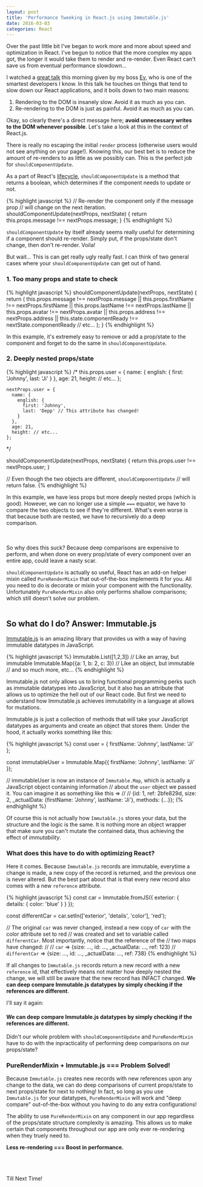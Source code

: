 ```yaml
---
layout: post
title: 'Performance Tweeking in React.js using Immutable.js'
date: 2016-03-03
categories: React
---
```


Over the past little bit I've began to work more and more about speed and optimization in React. I've begun to notice that the more complex my apps got, the longer it would take them to render and re-render. Even React can't save us from eventual performance slowdown...

I watched a [great talk][talk] this morning given by my boss [Ev][ev], who is one of the smartest developers I know. In this talk he touches on things that tend to slow down our React applications, and it boils down to two main reasons:

1. Rendering to the DOM is insanely slow. Avoid it as much as you can.
2. Re-rendering to the DOM is just as painful. Avoid it as much as you can.

Okay, so clearly there's a direct message here; <b>avoid unnecessary writes to the DOM whenever possible</b>. Let's take a look at this in the context of React.js.

There is really no escaping the initial `render` process (otherwise users would not see anything on your page!). Knowing this, our best bet is to reduce the amount of re-renders to as little as we possibly can. This is the perfect job for `shouldComponentUpdate`.

As a part of React's [lifecycle][lifecycle], `shouldComponentUpdate` is a method that returns a boolean, which determines if the component needs to update or not.

{% highlight javascript %}
  // Re-render the component only if the message prop
  // will change on the next iteration.
  shouldComponentUpdate(nextProps, nextState) {
    return this.props.message !== nextProps.message;
  }
{% endhighlight %}

`shouldComponentUpdate` by itself already seems really useful for determining if a component should re-render. Simply put, if the props/state don't change, then don't re-render. Voila!

But wait... This is can get really ugly really fast. I can think of two general cases where your `shouldComponentUpdate` can get out of hand.

### 1. Too many props and state to check
{% highlight javascript %}
  shouldComponentUpdate(nextProps, nextState) {
    return (
      this.props.message !== nextProps.message ||
      this.props.firstName !== nextProps.firstName ||
      this.props.lastName !== nextProps.lastName ||
      this.props.avatar !== nextProps.avatar ||
      this.props.address !== nextProps.address ||
      this.state.componentReady !== nextState.componentReady
      // etc...
    );
  }
{% endhighlight %}

In this example, it's extremely easy to remove or add a prop/state to the component and forget to do the same in `shouldComponentUpdate`.

### 2. Deeply nested props/state

{% highlight javascript %}
  /*
    this.props.user = {
      name: {
        english: {
          first: 'Johnny',
          last: 'Ji'
        }
      },
      age: 21,
      height: // etc...
    };

    nextProps.user = {
      name: {
        english: {
          first: 'Johnny',
          last: 'Depp' // This attribute has changed!
        }
      },
      age: 21,
      height: // etc...
    };
   */

  shouldComponentUpdate(nextProps, nextState) {
    return this.props.user !== nextProps.user;
  }

  // Even though the two objects are different, `shouldComponentUpdate`
  // will return false.
{% endhighlight %}

In this example, we have less props but more deeply nested props (which is good). However, we can no longer use a simple `===` equator, we have to compare the two objects to see if they're different. What's even worse is that because both are nested, we have to recursively do a deep comparison.

<br /><br />
So why does this suck? Because deep comparisons are expensive to perform, and when done on every prop/state of every component over an entire app, could leave a nasty scar.

`shouldComponentUpdate` is actually so useful, React has an add-on helper mixin called `PureRenderMixin` that out-of-the-box implements it for you. All you need to do is decorate or mixin your component with the functionality. Unfortunately `PureRenderMixin` also only performs shallow comparisons; which still doesn't solve our problem.
<br /><br />

<h2>So what do I do? Answer: Immutable.js</h2>

[Immutable.js][immutable] is an amazing library that provides us with a way of having immutable datatypes in JavaScript.

{% highlight javascript %}
  Immutable.List([1,2,3])             // Like an array, but immutable
  Immutable.Map({a: 1, b: 2, c: 3})   // Like an object, but immutable
  // and so much more, etc...
{% endhighlight %}

Immutable.js not only allows us to bring functional programming perks such as immutable datatypes into JavaScript, but it also has an attribute that allows us to optimize the hell out of our React code. But first we need to understand how Immutable.js achieves immutability in a language at allows for mutations.

Immutable.js is just a collection of methods that will take your JavaScript datatypes as arguments and create an object that stores them. Under the hood, it actually works something like this:

{% highlight javascript %}
  const user = {
    firstName: 'Johnny',
    lastName: 'Ji'
  };

  const immutableUser = Immutable.Map({
    firstName: 'Johnny',
    lastName: 'Ji'
  });

  // immutableUser is now an instance of `Immutable.Map`, which is actually a JavaScript object containing information
  // about the `user` object we passed it. You can imagine it as something like this =>
  //
  // {id: 1, ref: 2bfe829d, size: 2, _actualData: {firstName: 'Johnny', lastName: 'Ji'}, methods: {...}};
{% endhighlight %}

Of course this is not actually how `Immutable.js` stores your data, but the structure and the logic is the same. It is nothing more an object wrapper that make sure you can't mutate the contained data, thus achieving the effect of <em>immutability</em>.

### What does this have to do with optimizing React?

Here it comes. Because `Immutable.js` records are immutable, everytime a change is made, a new copy of the record is returned, and the previous one is never altered. But the best part about that is that every new record also comes with a new `reference` attribute.

{% highlight javascript %}
  const car = Immutable.fromJS({
    exterior: {
      details: {
        color: 'blue'
      }
    }
  });

  const differentCar = car.setIn(['exterior', 'details', 'color'], 'red');

  // The original `car` was never changed, instead a new copy of `car` with the color attribute set to red
  // was created and set to variable called `differentCar`. Most importantly, notice that the reference of the
  // two maps have changed:
  //
  // `car` =>           {size: ..., id: ..., _actualData: ..., ref: 123}
  // `differentCar` =>  {size: ..., id: ..., _actualData: ..., ref: 738}
{% endhighlight %}

If all changes to `Immutable.js` records return a new record with a new `reference` id, that effectively means not matter how deeply nested the change, we will still be aware that the new record has INFACT changed. <b>We can deep compare Immutable.js datatypes by simply checking if the references are different</b>.

I'll say it again:

#### We can deep compare Immutable.js datatypes by simply checking if the references are different.

Didn't our whole problem with `shouldComponentUpdate` and `PureRenderMixin` have to do with the inpracticality of performing deep comparisons on our props/state?

### PureRenderMixin + Immutable.js === Problem Solved!

Because `Immutable.js` creates new records with new references upon any change to the data, we can do deep comparisons of current props/state to next props/state for next to nothing! In fact, so long as you use `Immutable.js` for your datatypes, `PureRenderMixin` will work and "deep compare" out-of-the-box without you having to do any extra configurations!

The ability to use `PureRenderMixin` on any component in our app regardless of the props/state structure complexity is amazing. This allows us to make certain that components throughout our app are only ever re-rendering when they truely need to.

<b>Less re-rendering === Boost in performance.</b>

<br/><br/><br/>
Till Next Time!

[immutable]: https://facebook.github.io/immutable-js/
[ev]: https://github.com/globexdesigns
[talk]: https://www.youtube.com/watch?v=Jv18_gdAhGg
[lifecycle]: https://facebook.github.io/react/docs/component-specs.html